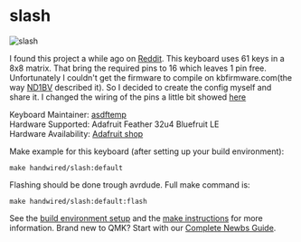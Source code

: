 # slash

![slash](https://i.imgur.com/MYEfSE0.jpg)

I found this project a while ago on [Reddit](https://www.reddit.com/r/MechanicalKeyboards/comments/6v3b6f/build_slash_keyboard_handwired_bluetooth/). This keyboard uses 61 keys in a 8x8 matrix. That bring the required pins to 16 which leaves 1 pin free. Unfortunately I couldn't get the firmware to compile on kbfirmware.com(the way [ND1BV](https://imgur.com/user/ND1BV) described it). So I decided to create the config myself and share it. I changed the wiring of the pins a little bit showed [here](https://i.imgur.com/WZ93xHx.png)

Keyboard Maintainer: [asdftemp](https://github.com/asdftemp)  
Hardware Supported: Adafruit Feather 32u4 Bluefruit LE  
Hardware Availability: [Adafruit shop](https://www.adafruit.com/product/2829)  

Make example for this keyboard (after setting up your build environment):

    make handwired/slash:default

Flashing should be done trough avrdude. Full make command is:

    make handwired/slash:default:flash

See the [build environment setup](https://docs.qmk.fm/#/getting_started_build_tools) and the [make instructions](https://docs.qmk.fm/#/getting_started_make_guide) for more information. Brand new to QMK? Start with our [Complete Newbs Guide](https://docs.qmk.fm/#/newbs).
